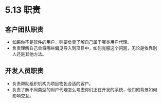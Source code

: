 # 5.13 职责

## 客户团队职责

- 如果你不是软件的用户，则要负责了解自己属于哪类用户代理。
- 负责理解自己会将哪些偏见导入到项目中，如何克服这个问题，无论是依靠别人还是其他方法。

## 开发人员职责

- 负责帮助组织机构为项目物色合适的客户。
- 负责了解不同类型的用户代理怎么考虑你们正在开发的系统，他们的背景如何影响交互。